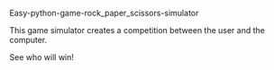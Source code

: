 Easy-python-game-rock_paper_scissors-simulator

This game simulator creates a competition between the user and the computer.

See who will win!
